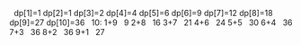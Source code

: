 ​
​
dp[1]=1
dp[2]=1
dp[3]=2
dp[4]=4
dp[5]=6
dp[6]=9
dp[7]=12
dp[8]=18
dp[9]=27
dp[10]=36
​
​
10:
1+9    9
2+8   16
3+7   21
4+6   24
5+5   30
6+4   36
7+3   36
8+2   36
9+1   27
​
​
​
​
​
